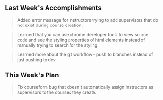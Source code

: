 ## Last Week's Accomplishments

> Added error message for instructors trying to add supervisors
that do not exist during course creation.

> Learned that you can use chrome developer tools to view source 
code and see the styling properties of html elements instead of 
manually trying to search for the styling.

> Learned more about the git workflow - push to branches instead
of just pushing to dev.

## This Week's Plan

> Fix courseform bug that doesn't automatically assign instructors as supervisors
to the courses they create.